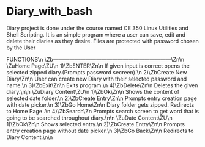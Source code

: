 # Diary_with_bash
Diary project is done under the course named CE 350 Linux Utilities and Shell Scripting. It is an simple program where a user can save, edit and delete their diaries as they desire. Files are protected with password chosen by the User


FUNCTIONS\n
\Zb——————————————————————\Zn\n
            \ZuHome Page\ZU\n
1)\ZbENTER\Zn\n
If given input is correct opens the selected zipped diary.(Prompts password secreen).\n
2)\ZbCreate New Diary\Zn\n
User can create new Diary with their selected password and name.\n
3)\ZbExit\Zn\n
Exits program.\n
4)\ZbDelete\Zn\n
Deletes the given diary.\n\n
            \ZuDiary Content\ZU\n
1)\ZbOk\Zn\n
Shows the content of selected date folder.\n
2)\ZbCreate Entry\Zn\n
Prompts entry creation page with date picker.\n
3)\ZbGo Home\Zn\n
Diary folder gets zipped. Redirects to Home Page .\n
4)\ZbSearch\Zn
Prompts search screen to get word that is going to be searched throughout diary.\n\n
             \ZuDate Content\ZU\n
1)\ZbOk\Zn\n
Shows selected entry.\n
2)\ZbCreate Entry\Zn\n
Prompts entry creation page without date picker.\n
3)\ZbGo Back\Zn\n
Redirects to Diary Content.\n\n
